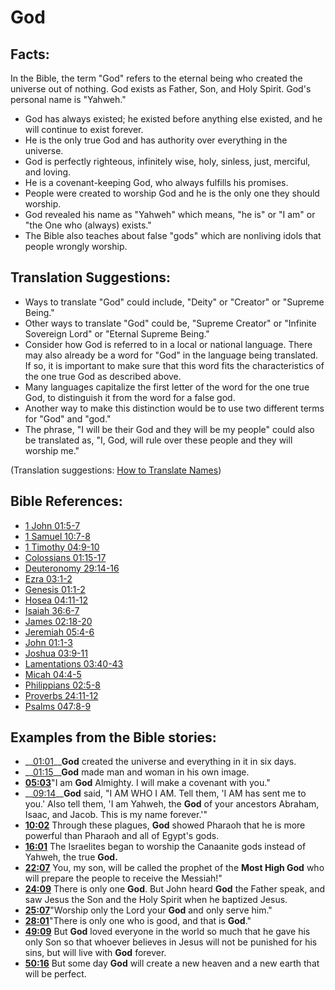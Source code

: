 # God #

## Facts: ##

In the Bible, the term "God" refers to the eternal being who created the universe out of nothing. God exists as Father, Son, and Holy Spirit. God's personal name is "Yahweh."

* God has always existed; he existed before anything else existed, and he will continue to exist forever.
* He is the only true God and has authority over everything in the universe.
* God is perfectly righteous, infinitely wise, holy, sinless, just, merciful, and loving.
* He is a covenant-keeping God, who always fulfills his promises.
* People were created to worship God and he is the only one they should worship.
* God revealed his name as "Yahweh" which means, "he is" or "I am" or "the One who (always) exists."
* The Bible also teaches about false "gods" which are nonliving idols that people wrongly worship.

## Translation Suggestions: ##

* Ways to translate "God" could include, "Deity" or "Creator" or "Supreme Being."
* Other ways to translate "God" could be, "Supreme Creator" or "Infinite Sovereign Lord" or "Eternal Supreme Being."
* Consider how God is referred to in a local or national language. There may also already be a word for "God" in the language being translated. If so, it is important to make sure that this word fits the characteristics of the one true God as described above.
* Many languages capitalize the first letter of the word for the one true God, to distinguish it from the word for a false god. 
* Another way to make this distinction would be to use two different terms for "God" and "god."
* The phrase, "I will be their God and they will be my people" could also be translated as, "I, God, will rule over these people and they will worship me."

(Translation suggestions: [How to Translate Names](en/ta-vol1/translate/man/translate-names))



## Bible References: ##

* [1 John 01:5-7](en/tn/1jn/help/01/05)
* [1 Samuel 10:7-8](en/tn/1sa/help/10/07)
* [1 Timothy 04:9-10](en/tn/1ti/help/04/09)
* [Colossians 01:15-17](en/tn/col/help/01/15)
* [Deuteronomy 29:14-16](en/tn/deu/help/29/14)
* [Ezra 03:1-2](en/tn/ezr/help/03/01)
* [Genesis 01:1-2](en/tn/gen/help/01/01)
* [Hosea 04:11-12](en/tn/hos/help/04/11)
* [Isaiah 36:6-7](en/tn/isa/help/36/06)
* [James 02:18-20](en/tn/jas/help/02/18)
* [Jeremiah 05:4-6](en/tn/jer/help/05/04)
* [John 01:1-3](en/tn/jhn/help/01/01)
* [Joshua 03:9-11](en/tn/jos/help/03/09)
* [Lamentations 03:40-43](en/tn/lam/help/03/40)
* [Micah 04:4-5](en/tn/mic/help/04/04)
* [Philippians 02:5-8](en/tn/php/help/02/05)
* [Proverbs 24:11-12](en/tn/pro/help/24/11)
* [Psalms 047:8-9](en/tn/psa/help/47/08)

## Examples from the Bible stories: ##

* __[01:01](en/tn/obs/help/01/01)____God__  created the universe and everything in it in six days.
* __[01:15](en/tn/obs/help/01/15)____God__  made man and woman in his own image.
* __[05:03](en/tn/obs/help/05/03)__"I am __God__  Almighty. I will make a covenant with you."
* __[09:14](en/tn/obs/help/09/14)____God__  said, "I AM WHO I AM. Tell them, 'I AM has sent me to you.' Also tell them, 'I am Yahweh, the __God__  of your ancestors Abraham, Isaac, and Jacob. This is my name forever.'"
* __[10:02](en/tn/obs/help/10/02)__ Through these plagues, __God__  showed Pharaoh that he is more powerful than Pharaoh and all of Egypt's gods.
* __[16:01](en/tn/obs/help/16/01)__ The Israelites began to worship the Canaanite gods instead of Yahweh, the true __God.__
* __[22:07](en/tn/obs/help/22/07)__ You, my son, will be called the prophet of the __Most High God__  who will prepare the people to receive the Messiah!"
* __[24:09](en/tn/obs/help/24/09)__ There is only one __God__. But John heard __God__  the Father speak, and saw Jesus the Son and the Holy Spirit when he baptized Jesus.
* __[25:07](en/tn/obs/help/25/07)__"Worship only the Lord your __God__  and only serve him."
* __[28:01](en/tn/obs/help/28/01)__"There is only one who is good, and that is __God__."
* __[49:09](en/tn/obs/help/49/09)__ But __God__  loved everyone in the world so much that he gave his only Son so that whoever believes in Jesus will not be punished for his sins, but will live with __God__  forever.
* __[50:16](en/tn/obs/help/50/16)__ But some day __God__  will create a new heaven and a new earth that will be perfect.